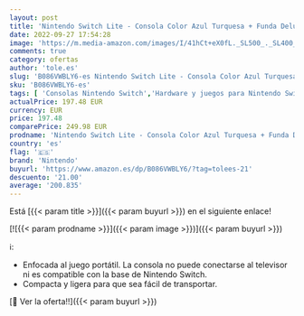 ```yaml
---
layout: post
title: 'Nintendo Switch Lite - Consola Color Azul Turquesa + Funda Deluxe Travel Case Edición Elite - PDP'
date: 2022-09-27 17:54:28
image: 'https://m.media-amazon.com/images/I/41hCt+eX0fL._SL500_._SL400_.jpg'
comments: true
category: ofertas
author: 'tole.es'
slug: 'B086VWBLY6-es Nintendo Switch Lite - Consola Color Azul Turquesa + Funda...'
sku: 'B086VWBLY6-es'
tags: [ 'Consolas Nintendo Switch','Hardware y juegos para Nintendo Switch','Videojuegos','nintendo','🇪🇸', ]
actualPrice: 197.48 EUR
currency: EUR
price: 197.48
comparePrice: 249.98 EUR
prodname: 'Nintendo Switch Lite - Consola Color Azul Turquesa + Funda Deluxe Travel Case Edición Elite - PDP'
country: 'es'
flag: '🇪🇸'
brand: 'Nintendo'
buyurl: 'https://www.amazon.es/dp/B086VWBLY6/?tag=tolees-21'
descuento: '21.00'
average: '200.835'
---
```


Está [{{< param title >}}]({{< param buyurl >}}) en el siguiente enlace!

[![{{< param prodname >}}]({{< param image >}})]({{< param buyurl >}})

ℹ️:

- Enfocada al juego portátil. La consola no puede conectarse al televisor ni es compatible con la base de Nintendo Switch.
- Compacta y ligera para que sea fácil de transportar.

[🛒 Ver la oferta!!]({{< param buyurl >}})
